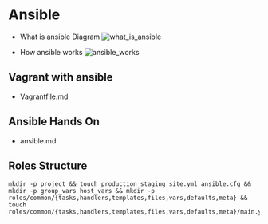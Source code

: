 # Ansible
- What is ansible Diagram
![what_is_ansible](https://user-images.githubusercontent.com/22466745/31009645-d9c434a6-a525-11e7-8351-091d10752f5a.PNG)

- How ansible works
![ansible_works](https://user-images.githubusercontent.com/22466745/31009780-3f096908-a526-11e7-948b-1ec211939974.PNG)

## Vagrant with ansible
- Vagrantfile.md

## Ansible Hands On
- ansible.md

## Roles Structure
```
mkdir -p project && touch production staging site.yml ansible.cfg && mkdir -p group_vars host_vars && mkdir -p roles/common/{tasks,handlers,templates,files,vars,defaults,meta} && touch roles/common/{tasks,handlers,templates,files,vars,defaults,meta}/main.yml
```
